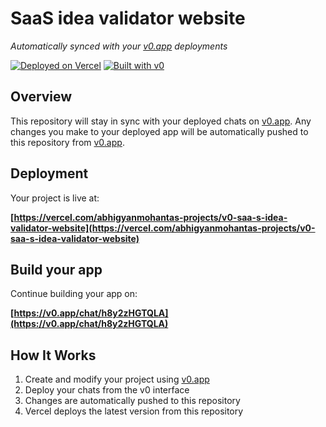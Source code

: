 # SaaS idea validator website

*Automatically synced with your [v0.app](https://v0.app) deployments*

[![Deployed on Vercel](https://img.shields.io/badge/Deployed%20on-Vercel-black?style=for-the-badge&logo=vercel)](https://vercel.com/abhigyanmohantas-projects/v0-saa-s-idea-validator-website)
[![Built with v0](https://img.shields.io/badge/Built%20with-v0.app-black?style=for-the-badge)](https://v0.app/chat/h8y2zHGTQLA)

## Overview

This repository will stay in sync with your deployed chats on [v0.app](https://v0.app).
Any changes you make to your deployed app will be automatically pushed to this repository from [v0.app](https://v0.app).

## Deployment

Your project is live at:

**[https://vercel.com/abhigyanmohantas-projects/v0-saa-s-idea-validator-website](https://vercel.com/abhigyanmohantas-projects/v0-saa-s-idea-validator-website)**

## Build your app

Continue building your app on:

**[https://v0.app/chat/h8y2zHGTQLA](https://v0.app/chat/h8y2zHGTQLA)**

## How It Works

1. Create and modify your project using [v0.app](https://v0.app)
2. Deploy your chats from the v0 interface
3. Changes are automatically pushed to this repository
4. Vercel deploys the latest version from this repository
